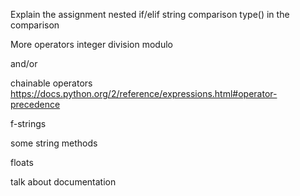 Explain the assignment
nested if/elif
string comparison
type() in the comparison

More operators 
integer division
modulo

and/or

chainable operators
https://docs.python.org/2/reference/expressions.html#operator-precedence

f-strings

some string methods

floats

talk about documentation 